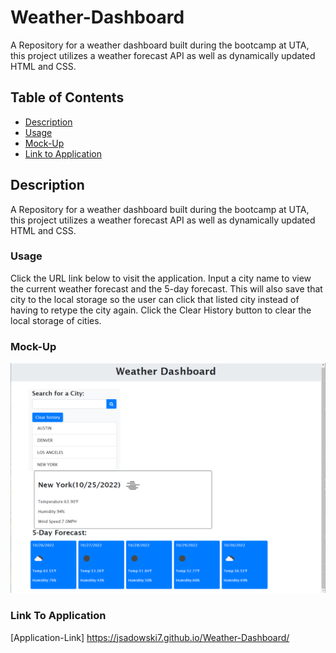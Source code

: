 # Weather-Dashboard

A Repository for a weather dashboard built during the bootcamp at UTA, this project utilizes a weather forecast API as well as dynamically updated HTML and CSS.

## Table of Contents ##

* [Description](#description)
    <a name="Description"></a>
* [Usage](#usage)
    <a name="Usage"></a>
* [Mock-Up](#mock-up)
    <a name="Mock-Up"></a>
* [Link to Application](#link_to_application)
    <a name="Link to Application"></a>

## Description ##

A Repository for a weather dashboard built during the bootcamp at UTA, this project utilizes a weather forecast API as well as dynamically updated HTML and CSS.

### Usage ###

Click the URL link below to visit the application. Input a city name to view the current weather forecast and the 5-day forecast. This will also save that city to the local storage so the user can click that listed city instead of having to retype the city again. Click the Clear History button to clear the local storage of cities.

### Mock-Up ###

![Weather-Dashboard](./assets/images/weather-dashboard-demo.png)

### Link To Application ###

[Application-Link] https://jsadowski7.github.io/Weather-Dashboard/

